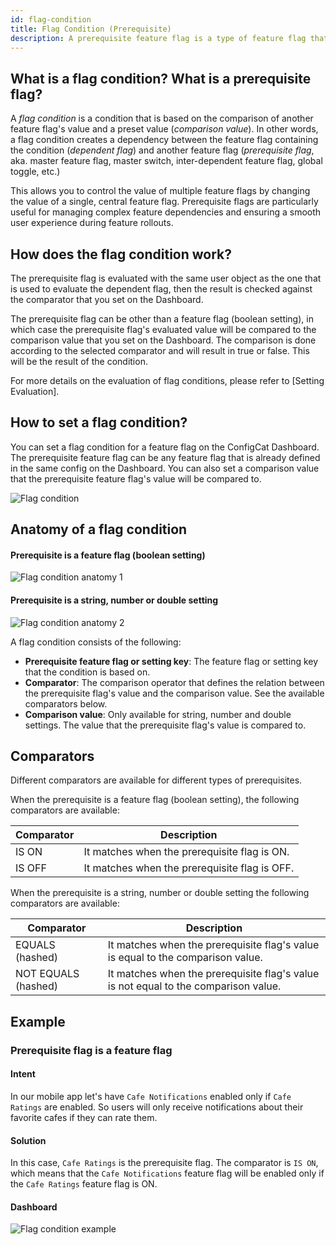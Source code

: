 ```yaml
---
id: flag-condition
title: Flag Condition (Prerequisite)
description: A prerequisite feature flag is a type of feature flag that is used to control the availability of another feature flag.
---
```


## What is a flag condition? What is a prerequisite flag?

A *flag condition* is a condition that is based on the comparison of another feature flag's value and a preset value (*comparison value*). In other words, a flag condition creates a dependency between the feature flag containing the condition (*dependent flag*) and another feature flag (*prerequisite flag*, aka. master feature flag, master switch, inter-dependent feature flag, global toggle, etc.)

This allows you to control the value of multiple feature flags by changing the value of a single, central feature flag. Prerequisite flags are particularly useful for managing complex feature dependencies and ensuring a smooth user experience during feature rollouts.

## How does the flag condition work?

The prerequisite flag is evaluated with the same user object as the one that is used to evaluate the dependent flag, then the result is checked against the comparator that you set on the Dashboard. 

The prerequisite flag can be other than a feature flag (boolean setting), in which case the prerequisite flag's evaluated value will be compared to the comparison value that you set on the Dashboard. The comparison is done according to the selected comparator and will result in true or false. This will be the result of the condition.

For more details on the evaluation of flag conditions, please refer to [Setting Evaluation].

## How to set a flag condition?

You can set a flag condition for a feature flag on the ConfigCat Dashboard. The prerequisite feature flag can be any feature flag that is already defined in the same config on the Dashboard. You can also set a comparison value that the prerequisite feature flag's value will be compared to.

![Flag condition](/assets/targeting/targeting-rule/flag-condition/flag-condition.jpg)

## Anatomy of a flag condition

#### Prerequisite is a feature flag (boolean setting)
![Flag condition anatomy 1](/assets/targeting/targeting-rule/flag-condition/flag-condition-anatomy1.jpg)

#### Prerequisite is a string, number or double setting
![Flag condition anatomy 2](/assets/targeting/targeting-rule/flag-condition/flag-condition-anatomy2.jpg)

A flag condition consists of the following: 

- **Prerequisite feature flag or setting key**: The feature flag or setting key that the condition is based on.
- **Comparator**: The comparison operator that defines the relation between the prerequisite flag's value and the comparison value. See the available comparators below.
- **Comparison value**: Only available for string, number and double settings. The value that the prerequisite flag's value is compared to.

## Comparators

Different comparators are available for different types of prerequisites.

When the prerequisite is a feature flag (boolean setting), the following comparators are available:

| Comparator | Description                                           |
| ---------- | ----------------------------------------------------- |
| IS ON      | It matches when the prerequisite flag is ON.  |
| IS OFF     | It matches when the prerequisite flag is OFF. |

When the prerequisite is a string, number or double setting the following comparators are available:

| Comparator          | Description                                                                                 |
| ------------------- | ------------------------------------------------------------------------------------------- |
| EQUALS (hashed)     | It matches when the prerequisite flag's value is equal to the comparison value.     |
| NOT EQUALS (hashed) | It matches when the prerequisite flag's value is not equal to the comparison value. |

## Example

### Prerequisite flag is a feature flag

#### Intent
In our mobile app let's have `Cafe Notifications` enabled only if `Cafe Ratings` are enabled. So users will only receive notifications about their favorite cafes if they can rate them.

#### Solution
In this case, `Cafe Ratings` is the prerequisite flag. The comparator is `IS ON`, which means that the `Cafe Notifications` feature flag will be enabled only if the `Cafe Ratings` feature flag is ON.

#### Dashboard
![Flag condition example](/assets/targeting/targeting-rule/flag-condition/flag-condition-example.jpg)